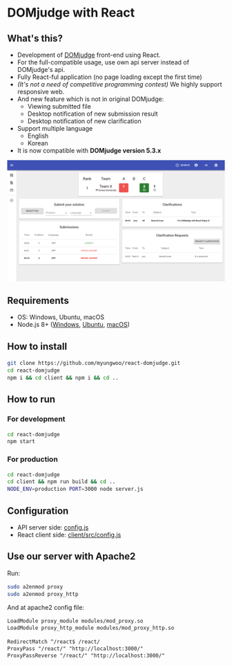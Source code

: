 # DOMjudge with React

## What's this?

- Development of [DOMjudge](https://domjudge.org) front-end using React.
- For the full-compatible usage, use own api server instead of DOMjudge's api.
- Fully React-ful application (no page loading except the first time)
- *(It's not a need of competitive programming contest)* We highly support responsive web.
- And new feature which is not in original DOMjudge:
  - Viewing submitted file
  - Desktop notification of new submission result
  - Desktop notification of new clarification
- Support multiple language
  - English
  - Korean
- It is now compatible with **DOMjudge version 5.3.x**

![Main page](./images/main.png)

## Requirements

- OS: Windows, Ubuntu, macOS
- Node.js 8+ ([Windows](https://nodejs.org/en/download/package-manager/#windows), [Ubuntu](https://nodejs.org/en/download/package-manager/#debian-and-ubuntu-based-linux-distributions), [macOS](https://nodejs.org/en/download/package-manager/#macos))

## How to install

```bash
git clone https://github.com/myungwoo/react-domjudge.git
cd react-domjudge
npm i && cd client && npm i && cd ..
```

## How to run

### For development
```bash
cd react-domjudge
npm start
```

### For production
```bash
cd react-domjudge
cd client && npm run build && cd ..
NODE_ENV=production PORT=3000 node server.js
```

## Configuration

- API server side: [config.js](./config.js)
- React client side: [client/src/config.js](./client/src/config.js)

## Use our server with Apache2

Run:
```bash
sudo a2enmod proxy
sudo a2enmod proxy_http
```

And at apache2 config file:
```
LoadModule proxy_module modules/mod_proxy.so
LoadModule proxy_http_module modules/mod_proxy_http.so

RedirectMatch ^/react$ /react/
ProxyPass "/react/" "http://localhost:3000/"
ProxyPassReverse "/react/" "http://localhost:3000/"
```

